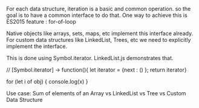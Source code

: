 For each data structure, iteration is a basic and common operation. so the goal is to have a common interface to do that.
One way to achieve this is ES2015 feature : for-of-loop

Native objects like arrays, sets, maps, etc implement this interface already.
For custom data structures like LinkedList, Trees, etc we need to explicitly implement the interface.

This is done using Symbol.iterator. LinkedList.js demonstrates that.

//  [Symbol.iterator] -> function(){   let iterator = {next : () };    return iterator}

for (let i of obj) {
   console.log(x)
}

Use case:
Sum of elements of an Array vs LinkedList vs Tree vs Custom Data Structure




